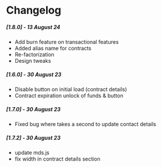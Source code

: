 # Changelog

##### [1.8.0] - 13 August 24

- Add burn feature on transactional features
- Added alias name for contracts
- Re-factorization
- Design tweaks

##### [1.6.0] - 30 August 23

- Disable button on initial load (contract details)
- Contract expiration unlock of funds & button

##### [1.7.0] - 30 August 23

- Fixed bug where takes a second to update contact details

##### [1.7.2] - 30 August 23

- update mds.js
- fix width in contract details section
